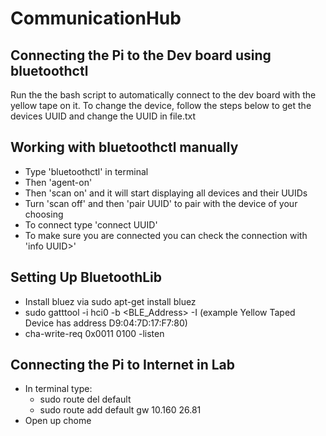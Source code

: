 # CommunicationHub
## Connecting the Pi to the Dev board using bluetoothctl
Run the the bash script to automatically connect to the dev board with the yellow tape on it. To change the device, follow the steps below to get the devices UUID and change the UUID in file.txt

## Working with bluetoothctl manually
  - Type 'bluetoothctl' in terminal 
  - Then 'agent-on'
  - Then 'scan on' and it will start displaying all devices and their UUIDs
  - Turn 'scan off' and then 'pair UUID' to pair with the device of your choosing
  - To connect type 'connect UUID' 
  - To make sure you are connected you can check the connection with 'info UUID>'
  
## Setting Up BluetoothLib
  - Install bluez via sudo apt-get install bluez
  - sudo gatttool -i hci0 -b <BLE_Address> -I  (example Yellow Taped Device has address D9:04:7D:17:F7:80) 
  - cha-write-req 0x0011 0100 -listen
  
## Connecting the Pi to Internet in Lab
  - In terminal type: 
     - sudo route del default
     - sudo route add default gw 10.160 26.81
  - Open up chome
